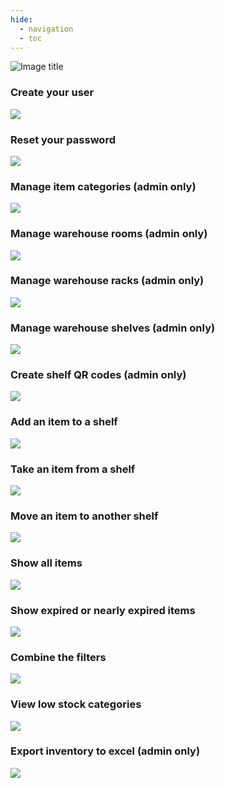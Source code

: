 ```yaml
---
hide:
  - navigation
  - toc
---
```


![Image title](https://dummyimage.com/600x400/eee/aaa)

### Create your user
![](assets/login.png)

### Reset your password
![](assets/reset_password.png)

### Manage item categories (admin only)
![](assets/manage_item.png)

### Manage warehouse rooms (admin only)
![](assets/manager_warehouse.png)

### Manage warehouse racks (admin only)
![](assets/manage_warehouse_r.png)

### Manage warehouse shelves (admin only)
![](assets/warehouse_s.png)

### Create shelf QR codes (admin only)
![](assets/generate_qr.png)

### Add an item to a shelf
![](assets/add_item.png)

### Take an item from a shelf
![](assets/add_item_2.png)

### Move an item to another shelf
![](assets/move_another.png)

### Show all items
![](assets/show_all.png)

### Show expired or nearly expired items
![](assets\getting_expired.png)

### Combine the filters
![](assets/combine_filters.png)

### View low stock categories
![](assets/view_low_stock.png)

### Export inventory to excel (admin only)
![](assets/export.png)